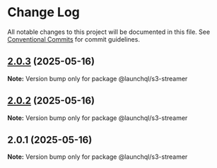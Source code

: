 # Change Log

All notable changes to this project will be documented in this file.
See [Conventional Commits](https://conventionalcommits.org) for commit guidelines.

## [2.0.3](https://github.com/launchql/launchql/compare/@launchql/s3-streamer@2.0.2...@launchql/s3-streamer@2.0.3) (2025-05-16)

**Note:** Version bump only for package @launchql/s3-streamer





## [2.0.2](https://github.com/launchql/launchql/compare/@launchql/s3-streamer@2.0.1...@launchql/s3-streamer@2.0.2) (2025-05-16)

**Note:** Version bump only for package @launchql/s3-streamer





## 2.0.1 (2025-05-16)

**Note:** Version bump only for package @launchql/s3-streamer
